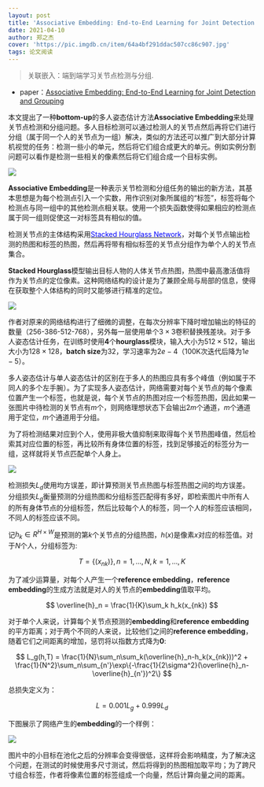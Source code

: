 ```yaml
---
layout: post
title: 'Associative Embedding: End-to-End Learning for Joint Detection and Grouping'
date: 2021-04-10
author: 郑之杰
cover: 'https://pic.imgdb.cn/item/64a4bf291ddac507cc86c907.jpg'
tags: 论文阅读
---
```


> 关联嵌入：端到端学习关节点检测与分组.

- paper：[Associative Embedding: End-to-End Learning for Joint Detection and Grouping](https://arxiv.org/abs/1611.05424)

本文提出了一种**bottom-up**的多人姿态估计方法**Associative Embedding**来处理关节点检测和分组问题。多人目标检测可以通过检测人的关节点然后再将它们进行分组（属于同一个人的关节点为一组）解决，类似的方法还可以推广到大部分计算机视觉的任务：检测一些小的单元，然后将它们组合成更大的单元。例如实例分割问题可以看作是检测一些相关的像素然后将它们组合成一个目标实例。

![](https://pic.imgdb.cn/item/64a4bf5a1ddac507cc870b98.jpg)

**Associative Embedding**是一种表示关节检测和分组任务的输出的新方法，其基本思想是为每个检测点引入一个实数，用作识别对象所属组的“标签”，标签将每个检测点与同一组中的其他检测点相关联。使用一个损失函数使得如果相应的检测点属于同一组则促使这一对标签具有相似的值。

检测关节点的主体结构采用[<font color=blue>Stacked Hourglass Network</font>](https://0809zheng.github.io/2021/04/03/hourglass.html)，对每个关节点输出检测的热图和标签的热图，然后再将带有相似标签的关节点分组作为单个人的关节点集合。

**Stacked Hourglass**模型输出目标人物的人体关节点热图，热图中最高激活值将作为关节点的定位像素。这种网络结构的设计是为了兼顾全局与局部的信息，使得在获取整个人体结构的同时又能够进行精准的定位。

![](https://pic.imgdb.cn/item/64a4c0291ddac507cc883778.jpg)

作者对原来的网络结构进行了细微的调整，在每次分辨率下降时增加输出的特征的数量（$256$-$386$-$512$-$768$），另外每一层使用单个$3×3$卷积替换残差块。对于多人姿态估计任务，在训练时使用**4**个**hourglass**模块，输入大小为$512×512$，输出大小为$128×128$，**batch size**为$32$，学习速率为$2e-4$（$100$K次迭代后降为$1e-5$）。

多人姿态估计与单人姿态估计的区别在于多人的热图应具有多个峰值（例如属于不同人的多个左手腕）。为了实现多人姿态估计，网络需要对每个关节点的每个像素位置产生一个标签，也就是说，每个关节点的热图对应一个标签热图，因此如果一张图片中待检测的关节点有$m$个，则网络理想状态下会输出$2m$个通道，$m$个通道用于定位，$m$个通道用于分组。

为了将检测结果对应到个人，使用非极大值抑制来取得每个关节热图峰值，然后检索其对应位置的标签，再比较所有身体位置的标签，找到足够接近的标签分为一组，这样就将关节点匹配单个人身上。

![](https://pic.imgdb.cn/item/64a4c1c81ddac507cc8b09b6.jpg)

检测损失$L_d$使用均方误差，即计算预测关节点热图与标签热图之间的均方误差。分组损失$L_g$衡量预测的分组热图和分组标签匹配得有多好，即检索图片中所有人的所有身体节点的分组标签，然后比较每个人的标签，同一个人的标签应该相同，不同人的标签应该不同。

记$h_k \in R^{H\times W}$是预测的第$k$个关节点的分组热图，$h(x)$是像素$x$对应的标签值。对于$N$个人，分组标签为:

$$
T = \{(x_{nk})\},n=1,...,N,k=1,...,K
$$

为了减少运算量，对每个人产生一个**reference embedding**，**reference embedding**的生成方法就是对人的关节点的**embedding**值取平均。

$$
\overline{h}_n = \frac{1}{K}\sum_k h_k(x_{nk})
$$

对于单个人来说，计算每个关节点预测的**embedding**和**reference embedding**的平方距离；对于两个不同的人来说，比较他们之间的**reference embedding**，随着它们之间距离的增加，惩罚将以指数方式降为**0**:

$$
L_g(h,T) = \frac{1}{N}\sum_n\sum_k(\overline{h}_n-h_k(x_{nk}))^2 + \frac{1}{N^2}\sum_n\sum_{n'}\exp\{-\frac{1}{2\sigma^2}(\overline{h}_n-\overline{h}_{n'})^2\}
$$

总损失定义为：

$$
L = 0.001L_g + 0.999L_d
$$

下图展示了网络产生的**embedding**的一个样例：

![](https://pic.imgdb.cn/item/64a4c5281ddac507cc90d443.jpg)

图片中的小目标在池化之后的分辨率会变得很低，这样将会影响精度，为了解决这个问题，在测试的时候使用多尺寸测试，然后将得到的热图相加取平均；为了跨尺寸组合标签，作者将像素位置的标签组成一个向量，然后计算向量之间的距离。

